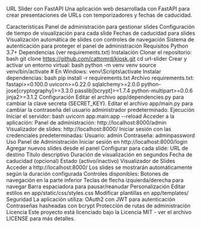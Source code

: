 URL Slider con FastAPI
Una aplicación web desarrollada con FastAPI para crear presentaciones de URLs con temporizadores y fechas de caducidad.

Características
Panel de administración para gestionar slides
Configuración de tiempo de visualización para cada slide
Fechas de caducidad para slides
Visualización automática de slides con controles de navegación
Sistema de autenticación para proteger el panel de administración
Requisitos
Python 3.7+
Dependencias (ver requirements.txt)
Instalación
Clonar el repositorio:
bash
git clone https://github.com/cattomrd/kiosk.git
cd url-slider
Crear y activar un entorno virtual:
bash
python -m venv venv
source venv/bin/activate  # En Windows: venv\Scripts\activate
Instalar dependencias:
bash
pip install -r requirements.txt
Archivo requirements.txt:
fastapi>=0.100.0
uvicorn>=0.22.0
sqlalchemy>=2.0.0
python-jose[cryptography]>=3.3.0
passlib[bcrypt]>=1.7.4
python-multipart>=0.0.6
jinja2>=3.1.2
Configuración
Editar el archivo app/dependencies.py para cambiar la clave secreta (SECRET_KEY).
Editar el archivo app/main.py para cambiar la contraseña del usuario administrador predeterminado.
Ejecución
Iniciar el servidor:
bash
uvicorn app.main:app --reload
Acceder a la aplicación:
Panel de administración: http://localhost:8000/admin
Visualizador de slides: http://localhost:8000/
Iniciar sesión con las credenciales predeterminadas:
Usuario: admin
Contraseña: adminpassword
Uso
Panel de Administración
Iniciar sesión en http://localhost:8000/login
Agregar nuevos slides desde el panel
Configurar para cada slide:
URL de destino
Título descriptivo
Duración de visualización en segundos
Fecha de caducidad (opcional)
Estado (activo/inactivo)
Visualizador de Slides
Acceder a http://localhost:8000/
Los slides se mostrarán automáticamente según la duración configurada
Controles disponibles:
Botones de navegación en la parte inferior
Teclas de flecha izquierda/derecha para navegar
Barra espaciadora para pausar/reanudar
Personalización
Editar estilos en app/static/css/styles.css
Modificar plantillas en app/templates/
Seguridad
La aplicación utiliza:
OAuth2 con JWT para autenticación
Contraseñas hasheadas con bcrypt
Protección de rutas de administración
Licencia
Este proyecto está licenciado bajo la Licencia MIT - ver el archivo LICENSE para más detalles.


